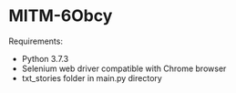 # MITM-6Obcy

Requirements:
- Python 3.7.3
- Selenium web driver compatible with Chrome browser
- txt_stories folder in main.py directory

